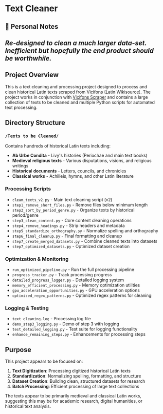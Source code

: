 # Text Cleaner

## 📝 Personal Notes
*Re-designed to clean a much larger data-set. Inefficient but hopefully the end product should be worthwhile.*
---

## Project Overview

This is a text cleaning and processing project designed to process and clean historical Latin texts scraped from Vicifons (Latin Wikisource). The project works in conjunction with [Vicifons Scraper](https://github.com/wground/Vicifons-Scraper/tree/main) and contains a large collection of texts to be cleaned and multiple Python scripts for automated text processing.

## Directory Structure

### `/Texts to be Cleaned/`
Contains hundreds of historical Latin texts including:
- **Ab Urbe Condita** - Livy's histories (Periochae and main text books)
- **Medieval religious texts** - Various disputations, visions, and religious writings
- **Historical documents** - Letters, councils, and chronicles
- **Classical works** - Achilleis, hymns, and other Latin literature

### Processing Scripts
- `clean_texts_v2.py` - Main text cleaning script (v2)
- `step1_remove_short_files.py` - Remove files below minimum length
- `step2_sort_by_period_genre.py` - Organize texts by historical period/genre
- `step3_clean_content.py` - Core content cleaning operations
- `step4_remove_headings.py` - Strip headers and metadata
- `step5_standardize_orthography.py` - Normalize spelling and orthography
- `step6_final_cleanup.py` - Final formatting and cleanup
- `step7_create_merged_datasets.py` - Combine cleaned texts into datasets
- `step7_optimized_datasets.py` - Optimized dataset creation

### Optimization & Monitoring
- `run_optimized_pipeline.py` - Run the full processing pipeline
- `progress_tracker.py` - Track processing progress
- `detailed_progress_logger.py` - Detailed logging system
- `memory_efficient_processing.py` - Memory optimization utilities
- `gpu_acceleration_opportunities.py` - GPU acceleration options
- `optimized_regex_patterns.py` - Optimized regex patterns for cleaning

### Logging & Testing
- `text_cleaning.log` - Processing log file
- `demo_step3_logging.py` - Demo of step 3 with logging
- `test_detailed_logging.py` - Test suite for logging functionality
- `enhance_remaining_steps.py` - Enhancements for processing steps

## Purpose

This project appears to be focused on:
1. **Text Digitization**: Processing digitized historical Latin texts
2. **Standardization**: Normalizing spelling, formatting, and structure
3. **Dataset Creation**: Building clean, structured datasets for research
4. **Batch Processing**: Efficient processing of large text collections

The texts appear to be primarily medieval and classical Latin works, suggesting this may be for academic research, digital humanities, or historical text analysis.